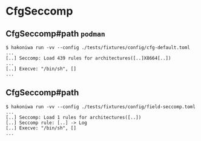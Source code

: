# CfgSeccomp

## CfgSeccomp#path `podman`

```console
$ hakoniwa run -vv --config ./tests/fixtures/config/cfg-default.toml
...
[..] Seccomp: Load 439 rules for architectures([..]X8664[..])
...
[..] Execve: "/bin/sh", []
...
```

## CfgSeccomp#path

```console
$ hakoniwa run -vv --config ./tests/fixtures/config/field-seccomp.toml
...
[..] Seccomp: Load 1 rules for architectures([..])
[..] Seccomp rule: [..] -> Log
[..] Execve: "/bin/sh", []
...
```

